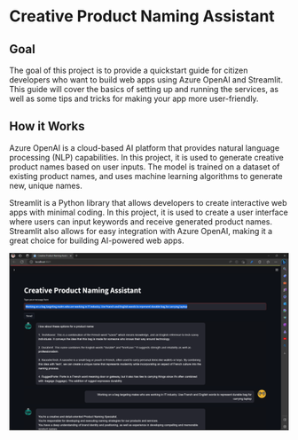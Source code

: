 # Creative Product Naming Assistant

## Goal  

The goal of this project is to provide a quickstart guide for citizen developers who want to build web apps using Azure OpenAI and Streamlit. This guide will cover the basics of setting up and running the services, as well as some tips and tricks for making your app more user-friendly.
  
## How it Works  

Azure OpenAI is a cloud-based AI platform that provides natural language processing (NLP) capabilities. In this project, it is used to generate creative product names based on user inputs. The model is trained on a dataset of existing product names, and uses machine learning algorithms to generate new, unique names.

Streamlit is a Python library that allows developers to create interactive web apps with minimal coding. In this project, it is used to create a user interface where users can input keywords and receive generated product names. Streamlit also allows for easy integration with Azure OpenAI, making it a great choice for building AI-powered web apps.

![](../../images/2.creativeProductNamingAssistant.png)
